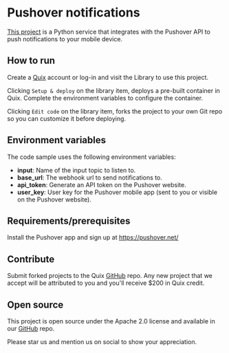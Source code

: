 # Pushover notifications

[This project](https://github.com/quixio/quix-library/tree/main/python/destinations/Pushover) is a Python service that integrates with the Pushover API to push notifications to your mobile device.

## How to run

Create a [Quix](https://portal.platform.quix.ai/self-sign-up?xlink=github) account or log-in and visit the Library to use this project.

Clicking `Setup & deploy` on the library item, deploys a pre-built container in Quix. Complete the environment variables to configure the container.

Clicking `Edit code` on the library item, forks the project to your own Git repo so you can customize it before deploying.

## Environment variables

The code sample uses the following environment variables:

- **input**: Name of the input topic to listen to.
- **base_url**: The webhook url to send notifications to.
- **api_token**: Generate an API token on the Pushover website.
- **user_key**: User key for the Pushover mobile app (sent to you or visible on the Pushover website).

## Requirements/prerequisites

Install the Pushover app and sign up at https://pushover.net/

## Contribute

Submit forked projects to the Quix [GitHub](https://github.com/quixio/quix-library) repo. Any new project that we accept will be attributed to you and you'll receive $200 in Quix credit.

## Open source

This project is open source under the Apache 2.0 license and available in our [GitHub](https://github.com/quixio/quix-library) repo.

Please star us and mention us on social to show your appreciation.

